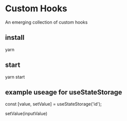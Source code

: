 
# Custom Hooks

An emerging collection of custom hooks

## install

yarn

## start

yarn start

## example useage for useStateStorage

const [value, setValue] =  useStateStorage('id');

setValue(inputValue)




